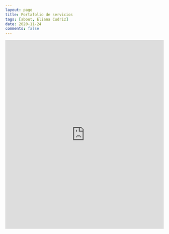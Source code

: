 ```yaml
---
layout: page
title: Portafolio de servicios
tags: [about, Eliana Cudriz]
date: 2020-11-24
comments: false
---
```


<iframe class="scribd_iframe_embed" title="Portafolio de Servicios" src="https://es.scribd.com/embeds/485641276/content?start_page=1&view_mode=scroll&access_key=key-uCjuEYvI7ENTTzmbKRts" data-auto-height="true" data-aspect-ratio="1.7790927021696252" scrolling="no" id="doc_27806" width="100%" height="600" frameborder="0"></iframe><script type="text/javascript">(function() { var scribd = document.createElement("script"); scribd.type = "text/javascript"; scribd.async = true; scribd.src = "https://es.scribd.com/javascripts/embed_code/inject.js"; var s = document.getElementsByTagName("script")[0]; s.parentNode.insertBefore(scribd, s); })();</script>

